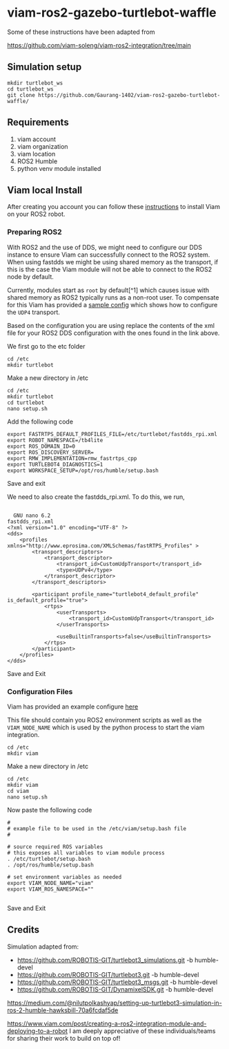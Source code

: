 # viam-ros2-gazebo-turtlebot-waffle

Some of these instructions have been adapted from

https://github.com/viam-soleng/viam-ros2-integration/tree/main

## Simulation setup

```
mkdir turtlebot_ws
cd turtlebot_ws
git clone https://github.com/Gaurang-1402/viam-ros2-gazebo-turtlebot-waffle/
```

## Requirements
1. viam account 
2. viam organization 
3. viam location
4. ROS2 Humble
5. python venv module installed





## Viam local Install
After creating you account you can follow these [instructions](https://docs.viam.com/installation/) to 
install Viam on your ROS2 robot.


### Preparing ROS2

With ROS2 and the use of DDS, we might need to configure our DDS instance to ensure Viam can successfully
connect to the ROS2 system. When using fastdds we might be using shared memory as the transport, if this 
is the case the Viam module will not be able to connect to the ROS2 node by default.

Currently, modules start as `root` by default[^1] which causes issue with shared memory as ROS2 typically
runs as a non-root user.  To compensate for this Viam has provided a [sample config](./sample_configs/fastdds_rpi.xml)
which shows how to configure the `UDP4` transport.

Based on the configuration you are using replace the contents of the xml file for your ROS2 DDS configuration
with the ones found in the link above.

We first go to the etc folder

```shell
cd /etc
mkdir turtlebot
```

Make a new directory in /etc

```shell
cd /etc
mkdir turtlebot
cd turtlebot
nano setup.sh
```

Add the following code

```
export FASTRTPS_DEFAULT_PROFILES_FILE=/etc/turtlebot/fastdds_rpi.xml
export ROBOT_NAMESPACE=/tb4lite
export ROS_DOMAIN_ID=0
export ROS_DISCOVERY_SERVER=
export RMW_IMPLEMENTATION=rmw_fastrtps_cpp
export TURTLEBOT4_DIAGNOSTICS=1
export WORKSPACE_SETUP=/opt/ros/humble/setup.bash

```
Save and exit

We need to also create the fastdds_rpi.xml. To do this, we run,

```shell

  GNU nano 6.2                                                 fastdds_rpi.xml                                                          
<?xml version="1.0" encoding="UTF-8" ?>
<dds>
    <profiles xmlns="http://www.eprosima.com/XMLSchemas/fastRTPS_Profiles" >
        <transport_descriptors>
            <transport_descriptor>
                <transport_id>CustomUdpTransport</transport_id>
                <type>UDPv4</type>
            </transport_descriptor>
        </transport_descriptors>

        <participant profile_name="turtlebot4_default_profile" is_default_profile="true">
            <rtps>
                <userTransports>
                    <transport_id>CustomUdpTransport</transport_id>
                </userTransports>

                <useBuiltinTransports>false</useBuiltinTransports>
            </rtps>
        </participant>
    </profiles>
</dds>

```

Save and Exit

### Configuration Files

Viam has provided an example configure [here](./sample_configs/setup.bash)

This file should contain you ROS2 environment scripts as well as the `VIAM_NODE_NAME` which is used by
the python process to start the viam integration.


```shell
cd /etc
mkdir viam
```

Make a new directory in /etc

```shell
cd /etc
mkdir viam
cd viam
nano setup.sh
```


Now paste the following code

```
#
# example file to be used in the /etc/viam/setup.bash file
#

# source required ROS variables
# this exposes all variables to viam module process
. /etc/turtlebot/setup.bash
. /opt/ros/humble/setup.bash

# set environment variables as needed
export VIAM_NODE_NAME="viam"
export VIAM_ROS_NAMESPACE=""


```
Save and Exit





## Credits
Simulation adapted from: 
- https://github.com/ROBOTIS-GIT/turtlebot3_simulations.git -b humble-devel
- https://github.com/ROBOTIS-GIT/turtlebot3.git -b humble-devel
- https://github.com/ROBOTIS-GIT/turtlebot3_msgs.git -b humble-devel
- https://github.com/ROBOTIS-GIT/DynamixelSDK.git -b humble-devel

https://medium.com/@nilutpolkashyap/setting-up-turtlebot3-simulation-in-ros-2-humble-hawksbill-70a6fcdaf5de

https://www.viam.com/post/creating-a-ros2-integration-module-and-deploying-to-a-robot
I am deeply appreciative of these individuals/teams for sharing their work to build on top of!



